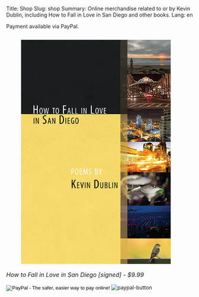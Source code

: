 Title: Shop
Slug: shop
Summary: Online merchandise related to or by Kevin Dublin, including How to Fall in Love in San Diego and other books.
Lang: en

Payment available via PayPal.

<div class="columns">
	<div class="column has-text-centered">
		<div class="card">
			<div class="card-image">
				<figure class="image">
					<img src="../images/cover_web.png" alt="How to Fall in Love in SD Cover">
				</figure>
			</div>
			<div class="card-content">
				 <p style="font-size:1rem; font-style:italic;">How to Fall in Love in San Diego [signed] - $9.99</p>
				<div class="content">
					<form target="paypal" action="https://www.paypal.com/cgi-bin/webscr" method="post">
						<input type="hidden" name="cmd" value="_s-xclick">
						<input type="hidden" name="hosted_button_id" value="7ZQAWYSRQKJ2N">
						<input type="image" src="https://www.paypalobjects.com/en_US/i/btn/btn_cart_SM.gif" border="0" name="submit" alt="PayPal - The safer, easier way to pay online!">
						<img alt="paypal-button" border="0" src="https://www.paypalobjects.com/en_US/i/scr/pixel.gif" width="1" height="1">
					</form>
				</div>
			</div>
		</div>
	</div>
	<div class="column">
	</div>
</div>
